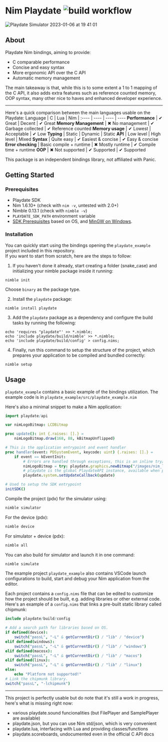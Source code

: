 # Nim Playdate ![build workflow](https://github.com/samdze/playdate-nim/actions/workflows/build.yml/badge.svg)
![Playdate Simulator 2023-01-06 at 19 41 01](https://user-images.githubusercontent.com/19392104/211077589-09d1c9ee-02a4-4804-8c2b-6a8ad1850ec3.png)

## About
Playdate Nim bindings, aiming to provide:
- C comparable performance
- Concise and easy syntax
- More ergonomic API over the C API
- Automatic memory management

The main takeaway is that, while this is to some extent a 1 to 1 mapping of the C API, it also adds extra features such as reference counted memory, OOP syntax, many other nice to haves and enhanced developer experience.

<hr>

Here's a quick comparison between the main languages usable on the Playdate:
Language | C | Lua | Nim  |
:---- | ---- | ---- | ----
**Performance** | ✔ Great | Decent | ✔ Great
**Memory Management** | ✖ No management | ✔ Garbage collected | ✔ Reference counted
**Memory usage** | ✔ Lowest | Acceptable | ✔ Low
**Typing** | Static | Dynamic | Static
**API** | Low level | High level | Mixed
**Syntax** | Quite easy | ✔ Easiest & concise | ✔ Easy & concise
**Error checking** | Basic compile + runtime | ✖ Mostly runtime | ✔ Compile time + runtime
**OOP** | ✖ Not supported | ✔ Supported | ✔ Supported

This package is an independent bindings library, not affiliated with Panic.

## Getting Started

### Prerequisites

- Playdate SDK
- Nim 1.6.10+ (check with `nim -v`, untested with 2.0+)
- Nimble 0.13.1 (check with `nimble -v`)
- `PLAYDATE_SDK_PATH` environment variable
- [SDK Prerequisites](https://sdk.play.date/Inside%20Playdate%20with%20C.html#_prerequisites) based on OS, and [MinGW on Windows](https://code.visualstudio.com/docs/cpp/config-mingw).

### Installation

You can quickly start using the bindings opening the `playdate_example` project included in this repository.<br>
If you want to start from scratch, here are the steps to follow:

1. If you haven't done it already, start creating a folder (snake_case) and initializing your nimble package inside it running:

```
nimble init
```
Choose `binary` as the package type.

2. Install the `playdate` package:

```
nimble install playdate
```

3. Add the `playdate` package as a dependency and configure the build tasks by running the following:

```
echo 'requires "playdate"' >> *.nimble;
echo 'include playdate/build/nimble' >> *.nimble;
echo 'include playdate/build/config' > config.nims;
```

4. Finally, run this command to setup the structure of the project, which prepares your application to be compiled and bundled correctly:

```
nimble setup
```

## Usage

`playdate_example` contains a basic example of the bindings utilization.
The example code is in `playdate_example/src/playdate_example.nim`

Here's also a minimal snippet to make a Nim application:
```nim
import playdate/api

var nimLogoBitmap: LCDBitmap

proc update(): int {.raises: [].} =
    nimLogoBitmap.draw(168, 88, kBitmapUnflipped)

# This is the application entrypoint and event handler
proc handler(event: PDSystemEvent, keycode: uint) {.raises: [].} =
    if event == kEventInit:
        # Errors are handled through exceptions, this is an inline try/except
        nimLogoBitmap = try: playdate.graphics.newBitmap("/images/nim_logo") except: nil
        # playdate is the global PlaydateAPI instance, available when playdate/api is imported 
        playdate.system.setUpdateCallback(update)

# Used to setup the SDK entrypoint
initSDK()
```

Compile the project (pdx) for the simulator using:
```sh
nimble simulator
```
For the device (pdx):
```sh
nimble device
```
For simulator + device (pdx):
```sh
nimble all
```

You can also build for simulator and launch it in one command:
```sh
nimble simulate
```

The example project `playdate_example` also contains VSCode launch configurations to build, start and debug your Nim application from the editor.

Each project contains a `config.nims` file that can be edited to customize how the project should be built, e.g. adding libraries or other external code.<br>
Here's an example of a `config.nims` that links a pre-built static library called chipmunk:
```nim
include playdate/build/config

# Add a search path for libraries based on OS.
if defined(device):
    switch("passL", "-L" & getCurrentDir() / "lib" / "device")
elif defined(windows):
    switch("passL", "-L" & getCurrentDir() / "lib" / "windows")
elif defined(macosx):
    switch("passL", "-L" & getCurrentDir() / "lib" / "macos")
elif defined(linux):
    switch("passL", "-L" & getCurrentDir() / "lib" / "linux")
else:
    echo "Platform not supported!"
# Link the chipmunk library.
switch("passL", "-lchipmunk")
```

---
This project is perfectly usable but do note that it's still a work in progress, here's what is missing right now:
- various playdate.sound funcionalities (but FilePlayer and SamplePlayer are available)
- playdate.json, but you can use Nim std/json, which is very convenient
- playdate.lua, interfacing with Lua and providing classes/functions
- playdate.scoreboards, undocumented even in the official C API docs
